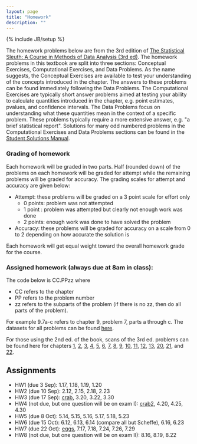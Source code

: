 ```yaml
---
layout: page
title: "Homework"
description: ""
---
```

{% include JB/setup %}

The homework problems below are from the 3rd edition of [The Statistical Sleuth: A Course in Methods of Data Analysis (3rd ed)](http://www.amazon.com/gp/product/1133490670/ref=as_li_tl?ie=UTF8&camp=1789&creative=390957&creativeASIN=1133490670&linkCode=as2&tag=jarnieassprod-20&linkId=I3SZN5NVAJCORUOZ). 
The homework problems in this textbook are split into three sections: Conceptual Exercises, Computational Exercises, and Data Problems. As the name suggests, the Conceptual Exercises are available to test your understanding of the concepts introduced in the chapter.
The answers to these problems can be found immediately following the Data Problems. The Computational Exercises are typically short answer problems aimed at testing your ability to calculate quantities introduced in the chapter, e.g. point estimates, pvalues, and confidence intervals. 
The Data Problems focus on understanding what these quantities mean in the context of a specific problem. 
These problems typically require a more extensive answer, e.g. "a brief statistical report". 
Solutions for many odd numbered problems in the Computational Exercises and Data Problems sections can be found in the [Student Solutions Manual](http://www.amazon.com/gp/product/1133491332/ref=as_li_tl?ie=UTF8&camp=1789&creative=390957&creativeASIN=1133491332&linkCode=as2&tag=jarnieassprod-20&linkId=M3A6G6QEUIACI43S). 


### Grading of homework

Each homework will be graded in two parts. Half (rounded down) of the problems on each homework will be graded for attempt while the remaining problems will be graded for accuracy. The grading scales for attempt and accuracy are given below:

- Attempt: these problems will be graded on a 3 point scale for effort only
  - 0 points: problem was not attempted
  - 1 point : problem was attempted but clearly not enough work was done
  - 2 points: enough work was done to have solved the problem
- Accuracy: these problems will be graded for accuracy on a scale from 0 to 2 depending on how accurate the solution is

Each homework will get equal weight toward the overall homework grade for the course.

### Assigned homework (always due at 8am in class):

The code below is CC.PPzz where 

- CC refers to the chapter
- PP refers to the problem number
- zz refers to the subparts of the problem (if there is no zz, then do all parts of the problem).

For example 9.7a-c refers to chapter 9, problem 7, parts a through c. The datasets for all problems can be found [here](http://www.science.oregonstate.edu/~schafer/Sleuth/files/sleuth3csv.zip).

For those using the 2nd ed. of the book, scans of the 3rd ed. problems can be found here for chapters 
[1](ch1.pdf), 
[2](ch2.pdf), 
[3](ch3.pdf),
[4](ch4.pdf), 
[5](ch5.pdf), 
[6](ch6.pdf), 
[7](ch7.pdf), 
[8](ch8.pdf), 
[9](ch9.pdf), 
[10](ch10.pdf), 
[11](ch11.pdf),
[12](ch12.pdf), 
[13](ch13.pdf), 
[20](ch20.pdf), 
[21](ch21.pdf), and 
[22](ch22.pdf).

## Assignments

- HW1 (due 3 Sep): 1.17, 1.18, 1.19, 1.20
- HW2 (due 10 Sep): 2.12, 2.15, 2.18, 2.23
- HW3 (due 17 Sep): [crab](crab/), 3.20, 3.22, 3.30
- HW4 (not due, but one question will be on exam I): [crab2](crab/crab2.html), 4.20, 4.25, 4.30
- HW5 (due 8 Oct): 5.14, 5.15, 5.16, 5.17, 5.18, 5.23
- HW6 (due 15 Oct): 6.12, 6.13, 6.14 (compare all but Scheffe), 6.16, 6.23
- HW7 (due 22 Oct): [eggs](eggs/), 7.17, 7.18, 7.24, 7.26, 7.29
- HW8 (not due, but one question will be on exam II): 8.16, 8.19, 8.22

<!---
## Previous semesters

### Fall 2013

- HW1 (due 6 Sep): 1.17, 1.18, 1.19, 1.20
- HW2 (due 13 Sep): 2.18, 3.24, 3.26, 4.20
- HW3 (due 20 Sep): 2.23, 3.32, 4.21, 4.30
- HW4 (due 27 Sep): 5.18, 5.22, 6.18, 6.20 ([qTable]({{BASE_PATH}}/slides/StudentizedRangeDistribution.pdf))
- HW5 (due 4 Oct): 5.24, [5.24 (2nd ed)]({{BASE_PATH}}/homework/ex0524-2nd.pdf) ([data]({{BASE_PATH}}/homework/ex0524-2nd.csv)), 6.23, [6.21 (2nd ed)]({{BASE_PATH}}/homework/ex0621-2nd.pdf) ([data]({{BASE_PATH}}/homework/ex0621-2nd.csv))
- HW6 (due 14 Oct): 7.12, 7.13, 7.14, 7.28, 8.18, 8.22
- HW7 (due 25 Oct): 9.15, 9.18, 10.10, 10.12
- HW8 (due Nov 1): 9.20, 9.22, 10.24, 10.28
- HW9 (due Nov 8): 11.10, 11.12, 12.10, 12.12
- HW10 (due Nov 15): 11.22, 12.21, 13.12, 13.18
- HW11 (due Nov 22): 13.19, 13.21, 13.22
- HW12 (due Dec 6): 20.9, 20.13, 21.12, 22.18, 22.19
- HW13 (due Dec 13): 20.19, 21.18, 22.26

### Fall 2012

- HW1: 1.17, 1.18, 1.19, 1.20
- HW2: 2.12, 2.15, 3.20, 3.22, 4.14, 4.17
- HW3: 2.23, 3.33, 4.29, 4.31
- HW4: 5.14, 5.17, 5.19, 6.12, 6.13, 6.16
- HW5: 5.23, 5.24 (2nd ed), 6.23, 6.21 (2nd ed)
- HW6: hand calculate estimates, 7.12, 7.13, 7.14, 8.15, 8.16
- HW7: 7.26, 7.29, 7.30, 8.25, 8.27, 8.29
- HW8: 9.12, 9.13, 9.18, 10.11, 10.12, 10.23,
- HW9: 9.21, 9.23, 10.27, 10.28
- HW10: 11.10, 11.12, 12.10, 12.11, 12.12, 13.12, 13.13
- HW11: 11.25, 12.21, analyze crops.csv
- HW12: 20.9, 20.13, 21.12, 22.18, 22.19
- HW13: 20.19, 21.18, 22.26

### Spring 2012

- HW1: 2.12ab, 2.13a-e 
- HW2: 4.25, 4.27, 5.17, 5.18, 5.21, 6.12, 6.13, 6.16
- HW3: 7.23 (2nd ed), 7.22, 8.24, 8.25
- HW4: 9.13, 9.15, 10.9, 10.10, 10.18
- HW5: 11.10, 11.14, 11.22, 12.10, 12.11, 12.12, 12.21 (2nd ed), 13.12, 13.13, 13.14, 13.19
- HW6: 20.9, 20.11, 20.15, 21.10, 21.11, 21.16, 22.18, 22.19, 22.23 

--->

